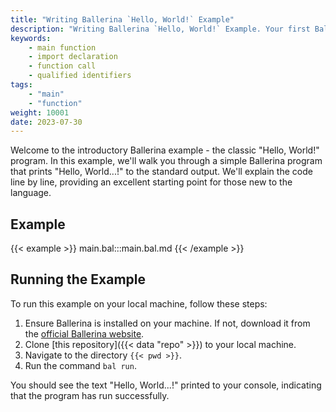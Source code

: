 ```yaml
---
title: "Writing Ballerina `Hello, World!` Example"
description: "Writing Ballerina `Hello, World!` Example. Your first Ballerina Program."
keywords:
    - main function
    - import declaration
    - function call
    - qualified identifiers
tags: 
    - "main"
    - "function"
weight: 10001
date: 2023-07-30
---
```


Welcome to the introductory Ballerina example - the classic "Hello, World!" program. In this example, we'll walk you through a simple Ballerina program that prints "Hello, World...!" to the standard output. We'll explain the code line by line, providing an excellent starting point for those new to the language.

<!--more-->

## Example

{{< example >}}
main.bal:::main.bal.md
{{< /example >}}

## Running the Example

To run this example on your local machine, follow these steps:

1. Ensure Ballerina is installed on your machine. If not, download it from the [official Ballerina website](https://ballerina.io).
2. Clone [this repository]({{< data "repo" >}}) to your local machine.
3. Navigate to the directory `{{< pwd >}}`.
4. Run the command `bal run`. 

You should see the text "Hello, World...!" printed to your console, indicating that the program has run successfully.
